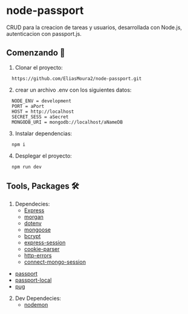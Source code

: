 # node-passport
CRUD para la creacion de tareas y usuarios, desarrollada con Node.js, autenticacion con passport.js.
## Comenzando 🚀
1. Clonar el proyecto: 
```
  https://github.com/EliasMoura2/node-passport.git
```
2. crear un archivo .env con los siguientes datos:
```
  NODE_ENV = development
  PORT = aPort
  HOST = http://localhost
  SECRET_SESS = aSecret
  MONGODB_URI = mongodb://localhost/aNameDB

```
3. Instalar dependencias:
```
  npm i
```
4. Desplegar el proyecto:
```
  npm run dev
```
## Tools, Packages 🛠️
1. Dependecies:
   - [Express](https://expressjs.com/)
   - [morgan](https://www.npmjs.com/package/morgan)
   - [dotenv](https://www.npmjs.com/package/dotenv)
   - [mongoose](https://mongoosejs.com/)
   - [bcrypt](https://www.npmjs.com/package/bcrypt)
   - [express-session](https://www.npmjs.com/package/express-session)
   - [cookie-parser](https://www.npmjs.com/package/cookie-parser)
   - [http-errors](https://www.npmjs.com/package/http-errors)
   - [connect-mongo-session](https://www.npmjs.com/package/connect-mongodb-session)
 <!-- - [connect-flash](https://www.npmjs.com/package/connect-flash) -->
   - [passport](http://www.passportjs.org/)
   - [passport-local](http://www.passportjs.org/packages/passport-local/)
   - [pug](https://pugjs.org/api/getting-started.html)
2. Dev Dependecies:
   - [nodemon](https://nodemon.io/)
    
